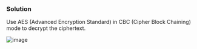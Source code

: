 ### Solution

Use AES (Advanced Encryption Standard) in CBC (Cipher Block Chaining) mode to decrypt the ciphertext.

![image](https://user-images.githubusercontent.com/126962960/233818267-de352d22-9d61-47a2-8cca-d3e8365c2cc7.png)
